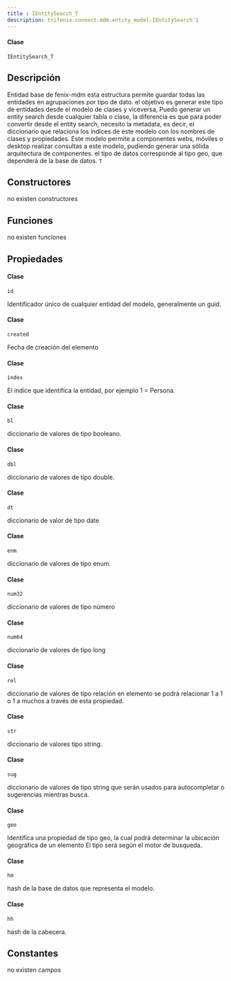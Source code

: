 ```yaml
---
title : IEntitySearch_T
description: trifenix.connect.mdm.entity_model.IEntitySearch`1
---
```




<CodeBlock slots = 'heading, code' repeat = '1' languages = 'C#' />

#### Clase
```
IEntitySearch_T
```

## Descripción
Entidad base de fenix-mdm
esta estructura permite guardar todas las entidades en agrupaciones por tipo de dato.
el objetivo es generar este tipo de entidades desde el modelo de clases y viceversa,
Puedo generar un entity search desde cualquier tabla o clase, la diferencia es que para poder convertir desde
el entity search, necesito la metadata, es decir, el diccionario que relaciona los índices de este modelo con los nombres
de clases y propiedades.
Este modelo permite a componentes webs, móviles o desktop realizar consultas a este modelo,
pudiendo generar una sólida arquitectura de componentes.
el tipo de datos corresponde al tipo geo, que dependerá de la base de datos.
`T`
## Constructores

no existen constructores


## Funciones

no existen funciones

## Propiedades


<CodeBlock slots = 'heading, code' repeat = '1' languages = 'C#' />

#### Clase
```
id
```


Identificador único de cualquier entidad del modelo, generalmente un guid.

<CodeBlock slots = 'heading, code' repeat = '1' languages = 'C#' />

#### Clase
```
created
```


Fecha de creación del elemento

<CodeBlock slots = 'heading, code' repeat = '1' languages = 'C#' />

#### Clase
```
index
```


El índice que identifica la entidad, por ejemplo 1 = Persona.

<CodeBlock slots = 'heading, code' repeat = '1' languages = 'C#' />

#### Clase
```
bl
```


diccionario de valores de tipo booleano.

<CodeBlock slots = 'heading, code' repeat = '1' languages = 'C#' />

#### Clase
```
dbl
```


diccionario de valores de tipo double.

<CodeBlock slots = 'heading, code' repeat = '1' languages = 'C#' />

#### Clase
```
dt
```


diccionario de valor de tipo date

<CodeBlock slots = 'heading, code' repeat = '1' languages = 'C#' />

#### Clase
```
enm
```


diccionario de valores de tipo enum.

<CodeBlock slots = 'heading, code' repeat = '1' languages = 'C#' />

#### Clase
```
num32
```


diccionario de valores de tipo número

<CodeBlock slots = 'heading, code' repeat = '1' languages = 'C#' />

#### Clase
```
num64
```


diccionario de valores de tipo long

<CodeBlock slots = 'heading, code' repeat = '1' languages = 'C#' />

#### Clase
```
rel
```


diccionario de valores de tipo relación
en elemento se podrá relacionar 1 a 1 o 1 a muchos a través de esta propiedad.

<CodeBlock slots = 'heading, code' repeat = '1' languages = 'C#' />

#### Clase
```
str
```


diccionario de valores tipo string.

<CodeBlock slots = 'heading, code' repeat = '1' languages = 'C#' />

#### Clase
```
sug
```


diccionario de valores de tipo string que serán usados para autocompletar o sugerencias mientras busca.

<CodeBlock slots = 'heading, code' repeat = '1' languages = 'C#' />

#### Clase
```
geo
```


Identifica una propiedad de tipo geo, la cual podrá determinar la ubicación geográfica de un elemento
El tipo será según el motor de busqueda.

<CodeBlock slots = 'heading, code' repeat = '1' languages = 'C#' />

#### Clase
```
hm
```


hash de la base de datos que representa el modelo.

<CodeBlock slots = 'heading, code' repeat = '1' languages = 'C#' />

#### Clase
```
hh
```


hash de la cabecera.
## Constantes
no existen campos

